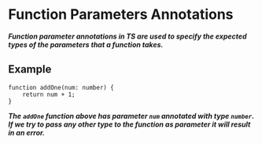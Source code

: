 # Function Parameters Annotations
***Function parameter annotations in TS are used to specify the expected types of the parameters that a function takes.***

## Example
```
function addOne(num: number) {
    return num + 1;
}
```
***The `addOne` function above has parameter `num` annotated with type `number`. If we try to pass any other type to the function as parameter it will result in an error.***
